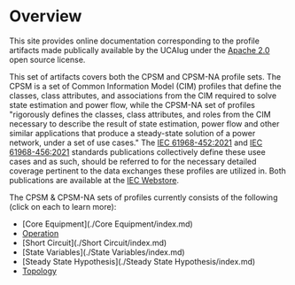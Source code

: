 # Overview
This site provides online documentation corresponding to the profile artifacts made publically available by the UCAIug under the [Apache 2.0](LICENSE) open source license. 

This set of artifacts covers both the CPSM and CPSM-NA profile sets. The CPSM is a set of Common Information Model (CIM) profiles that define the classes, class attributes, and associations from the CIM required to solve state estimation and power flow, while the CPSM-NA set of profiles "rigorously defines the classes, class attributes, and roles from the CIM necessary to describe the result of state estimation, power flow and other similar applications that produce a steady-state solution of a power network, under a set of use cases." The [IEC 61968-452:2021](https://webstore.iec.ch/en/publication/64844) and [IEC 61968-456:2021](https://webstore.iec.ch/en/publication/68054) standards publications collectively define these usee cases and as such, should be referred to for the necessary detailed coverage pertinent to the data exchanges these profiles are utilized in. Both publications are available at the [IEC Webstore](https://webstore.iec.ch/).

The CPSM & CPSM-NA sets of profiles currently consists of the following (click on each to learn more):

- [Core Equipment](./Core Equipment/index.md)
- [Operation](./Operation/index.md)
- [Short Circuit](./Short Circuit/index.md)
- [State Variables](./State Variables/index.md)
- [Steady State Hypothesis](./Steady State Hypothesis/index.md)
- [Topology](./Topology/index.md)

